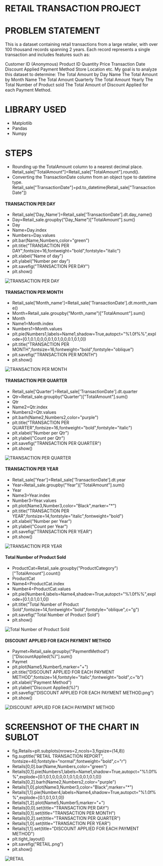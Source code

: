 # RETAIL TRANSACTION PROJECT

# PROBLEM STATEMENT
This is a dataset containing retail transactions from a large retailer, with over 100 thousand records spanning 2 years. Each record represents a single transaction and includes features such as:

Customer ID (Anonymous)
Product ID
Quantity
Price
Transaction Date
Discount Applied
Payment Method
Store Location etc. My goal is to analyze this dataset to determine:
The Total Amount by Day Name
The Total Amount by Month Name
The Total Amount Quarterly
The Total Amount Yearly
The Total Number of Product sold
The Total Amount of Discount Applied for each Payment Method.

# LIBRARY USED
- Matplotlib
- Pandas
- Numpy

# STEPS
- Rounding up the TotalAmount column to a nearest decimal place. Retail_sale["TotalAmount"]=Retail_sale["TotalAmount"].round().
- Converting the TransactionDate column from an object type to datetime type. Retail_sale["TransactionDate"]=pd.to_datetime(Retail_sale["TransactionDate"])

#### TRANSACTION PER DAY
- Retail_sale['Day_Name']=Retail_sale['TransactionDate'].dt.day_name()
- Day=Retail_sale.groupby("Day_Name")["TotalAmount"].sum()
- Day
- Name=Day.index
- Numbers=Day.values
- plt.bar(Name,Numbers,color="green")
- plt.title("TRANSACTION PER DAY",fontsize=16,fontweight="bold",fontstyle="italic")
- plt.xlabel("Name of day")
- plt.ylabel("Number per day")
- plt.savefig("TRANSACTION PER DAY")
- plt.show()
  
![TRANSACTION PER DAY](https://github.com/user-attachments/assets/6380bfb5-1190-4ca2-b7a5-843955e3ca6f)


#### TRANSACTION PER MONTH
- Retail_sale['Month_name']=Retail_sale['TransactionDate'].dt.month_name()
- Month=Retail_sale.groupby("Month_name")["TotalAmount"].sum()
- Month
- Name1=Month.index
- Numbers1=Month.values
- plt.pie(Numbers1,labels=Name1,shadow=True,autopct="%1.0f%%",explode=[0.1,0.1,0,0,0,0.1,0.1,0,0,0.1,0.1,0])
- plt.title("TRANSACTION PER MONTH",fontsize=16,fontweight="bold",fontstyle="oblique")
- plt.savefig("TRANSACTION PER MONTH")
- plt.show()
  
![TRANSACTION PER MONTH](https://github.com/user-attachments/assets/baeb7764-7501-4305-a230-ac204e3ef1a0)

#### TRANSACTION PER QUARTER
- Retail_sale['Quarter']=Retail_sale['TransactionDate'].dt.quarter
- Qtr=Retail_sale.groupby("Quarter")["TotalAmount"].sum()
- Qtr
- Name2=Qtr.index
- Numbers2=Qtr.values
- plt.barh(Name2,Numbers2,color="purple")
- plt.title("TRANSACTION PER QUARTER",fontsize=16,fontweight="bold",fontstyle="italic")
- plt.xlabel("Number per Qtr")
- plt.ylabel("Count per Qtr")
- plt.savefig("TRANSACTION PER QUARTER")
- plt.show()
  
![TRANSACTION PER QUARTER](https://github.com/user-attachments/assets/3d12a0b8-c660-475f-bd87-c3b78ebcb414)

#### TRANSACTION PER YEAR 
- Retail_sale['Year']=Retail_sale['TransactionDate'].dt.year
- Year=Retail_sale.groupby("Year")["TotalAmount"].sum()
- Year
- Name3=Year.index
- Number3=Year.values
- plt.plot(Name3,Number3,color="Black",marker="*")
- plt.title("TRANSACTION PER YEAR",fontsize=14,fontstyle="italic",fontweight="bold")
- plt.xlabel("Number per Year")
- plt.ylabel("Count per Year")
- plt.savefig("TRANSACTION PER YEAR")
- plt.show()
  
![TRANSACTION PER YEAR](https://github.com/user-attachments/assets/d3469e11-771e-4894-9b5c-e0c7c57c74a1)

#### Total Number of Product Sold
- ProductCat=Retail_sale.groupby("ProductCategory")["TotalAmount"].count()
- ProductCat
- Name4=ProductCat.index
- Number4=ProductCat.values
- plt.pie(Number4,labels=Name4,shadow=True,autopct="%1.0f%%",explode=[0.1,0.1,0.1,0])
- plt.title("Total Number of Product Sold",fontsize=14,fontweight="bold",fontstyle="oblique",c="g")
- plt.savefig("Total Number of Product Sold")
- plt.show()
  
![Total Number of Product Sold](https://github.com/user-attachments/assets/8173ce12-71db-4683-9d73-50a046a3416e)

#### DISCOUNT APPLIED FOR EACH PAYMENT METHOD
- Paymet=Retail_sale.groupby("PaymentMethod")["DiscountApplied(%)"].sum()
- Paymet
- plt.plot(Name5,Number5,marker="+")
- plt.title("DISCOUNT APPLIED FOR EACH PAYMENT METHOD",fontsize=14,fontstyle="italic",fontweight="bold",c="b")
- plt.xlabel("Payment Method")
- plt.ylabel("Discount Applied(%)")
- plt.savefig("DISCOUNT APPLIED FOR EACH PAYMENT METHOD.png")
- plt.show()
  
![DISCOUNT APPLIED FOR EACH PAYMENT METHOD](https://github.com/user-attachments/assets/805ad2c9-96cc-438e-ae28-bc69ef575e91)

# SCREENSHOT OF THE CHART IN SUBLOT 
- fig,Retails=plt.subplots(nrows=2,ncols=3,figsize=(14,8))
- fig.suptitle("RETAIL TRANSACTION REPORT", fontsize=40,fontstyle="normal",fontweight="bold",c="r")
- Retails[0,0].bar(Name,Numbers,color="green")
- Retails[0,1].pie(Numbers1,labels=Name1,shadow=True,autopct="%1.0f%%",explode=[0.1,0.1,0,0,0,0.1,0.1,0,0,0.1,0.1,0])
- Retails[0,2].barh(Name2,Numbers2,color="purple")
- Retails[1,0].plot(Name3,Number3,color="Black",marker="*")
- Retails[1,1].pie(Number4,labels=Name4,shadow=True,autopct="%1.0f%%",explode=[0.1,0.1,0.1,0])
- Retails[1,2].plot(Name5,Number5,marker="+")
- Retails[0,0].set(title="TRANSACTION PER DAY")
- Retails[0,1].set(title="TRANSACTION PER MONTH")
- Retails[0,2].set(title="TRANSACTION PER QUARTER")
- Retails[1,0].set(title="TRANSACTION PER YEAR")
- Retails[1,1].set(title="DISCOUNT APPLIED FOR EACH PAYMENT METHOD")
- plt.tight_layout()
- plt.savefig("RETAIL.png")
- plt.show()
  
![RETAIL](https://github.com/user-attachments/assets/313bdae6-d295-4aa5-bf89-a5f08f8e3e23)

